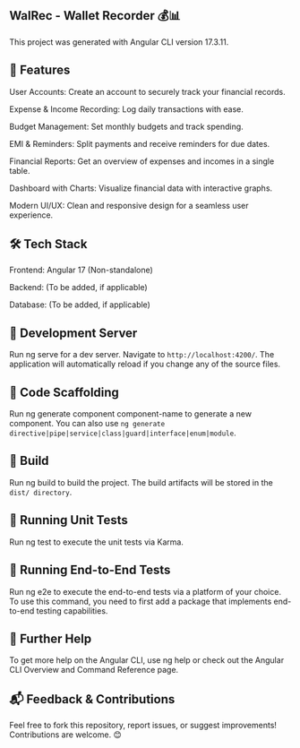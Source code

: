 ## WalRec - Wallet Recorder 💰📊

This project was generated with Angular CLI version 17.3.11.

## 🚀 Features

User Accounts: Create an account to securely track your financial records.

Expense & Income Recording: Log daily transactions with ease.

Budget Management: Set monthly budgets and track spending.

EMI & Reminders: Split payments and receive reminders for due dates.

Financial Reports: Get an overview of expenses and incomes in a single table.

Dashboard with Charts: Visualize financial data with interactive graphs.

Modern UI/UX: Clean and responsive design for a seamless user experience.

## 🛠️ Tech Stack

Frontend: Angular 17 (Non-standalone)

Backend: (To be added, if applicable)

Database: (To be added, if applicable)

## 📌 Development Server

Run ng serve for a dev server. Navigate to `http://localhost:4200/`. The application will automatically reload if you change any of the source files.

## 📌 Code Scaffolding

Run ng generate component component-name to generate a new component. You can also use `ng generate directive|pipe|service|class|guard|interface|enum|module`.

## 📌 Build

Run ng build to build the project. The build artifacts will be stored in the `dist/ directory`.

## 📌 Running Unit Tests

Run ng test to execute the unit tests via Karma.

## 📌 Running End-to-End Tests

Run ng e2e to execute the end-to-end tests via a platform of your choice. To use this command, you need to first add a package that implements end-to-end testing capabilities.

## 📌 Further Help

To get more help on the Angular CLI, use ng help or check out the Angular CLI Overview and Command Reference page.

## 📬 Feedback & Contributions

Feel free to fork this repository, report issues, or suggest improvements! Contributions are welcome. 😊
